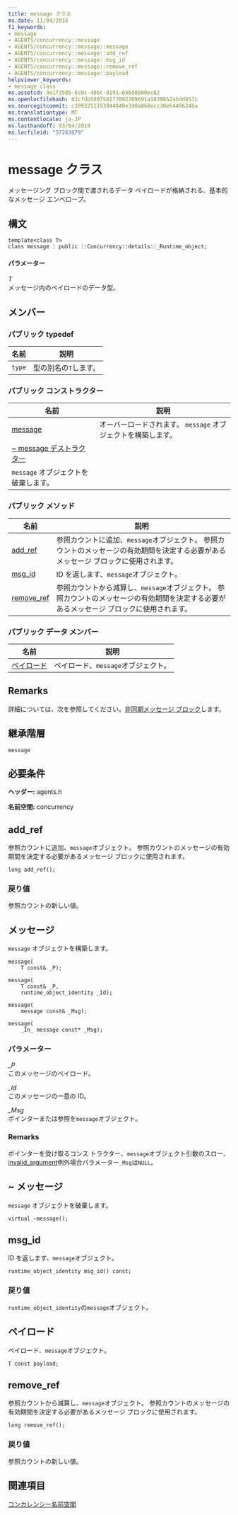 ```yaml
---
title: message クラス
ms.date: 11/04/2016
f1_keywords:
- message
- AGENTS/concurrency::message
- AGENTS/concurrency::message::message
- AGENTS/concurrency::message::add_ref
- AGENTS/concurrency::message::msg_id
- AGENTS/concurrency::message::remove_ref
- AGENTS/concurrency::message::payload
helpviewer_keywords:
- message class
ms.assetid: 3e1f3505-6c0c-486c-8191-666d0880ec62
ms.openlocfilehash: 83cfdb5807581f7092709691a1839052abdd657c
ms.sourcegitcommit: c3093251193944840e3d0a068ecc30e6449624ba
ms.translationtype: MT
ms.contentlocale: ja-JP
ms.lasthandoff: 03/04/2019
ms.locfileid: "57263079"
---
```

# <a name="message-class"></a>message クラス

メッセージング ブロック間で渡されるデータ ペイロードが格納される、基本的なメッセージ エンベロープ。

## <a name="syntax"></a>構文

```
template<class T>
class message : public ::Concurrency::details::_Runtime_object;
```

#### <a name="parameters"></a>パラメーター

*T*<br/>
メッセージ内のペイロードのデータ型。

## <a name="members"></a>メンバー

### <a name="public-typedefs"></a>パブリック typedef

|名前|説明|
|----------|-----------------|
|`type`|型の別名の`T`します。|

### <a name="public-constructors"></a>パブリック コンストラクター

|名前|説明|
|----------|-----------------|
|[message](#ctor)|オーバーロードされます。 `message` オブジェクトを構築します。|
|[~ message デストラクター](#dtor)|
  `message` オブジェクトを破棄します。|

### <a name="public-methods"></a>パブリック メソッド

|名前|説明|
|----------|-----------------|
|[add_ref](#add_ref)|参照カウントに追加、`message`オブジェクト。 参照カウントのメッセージの有効期間を決定する必要があるメッセージ ブロックに使用されます。|
|[msg_id](#msg_id)|ID を返します、`message`オブジェクト。|
|[remove_ref](#remove_ref)|参照カウントから減算し、`message`オブジェクト。 参照カウントのメッセージの有効期間を決定する必要があるメッセージ ブロックに使用されます。|

### <a name="public-data-members"></a>パブリック データ メンバー

|名前|説明|
|----------|-----------------|
|[ペイロード](#payload)|ペイロード、`message`オブジェクト。|

## <a name="remarks"></a>Remarks

詳細については、次を参照してください。[非同期メッセージ ブロック](../../../parallel/concrt/asynchronous-message-blocks.md)します。

## <a name="inheritance-hierarchy"></a>継承階層

`message`

## <a name="requirements"></a>必要条件

**ヘッダー:** agents.h

**名前空間:** concurrency

##  <a name="add_ref"></a> add_ref

参照カウントに追加、`message`オブジェクト。 参照カウントのメッセージの有効期間を決定する必要があるメッセージ ブロックに使用されます。

```
long add_ref();
```

### <a name="return-value"></a>戻り値

参照カウントの新しい値。

##  <a name="ctor"></a> メッセージ

`message` オブジェクトを構築します。

```
message(
    T const& _P);

message(
    T const& _P,
    runtime_object_identity _Id);

message(
    message const& _Msg);

message(
    _In_ message const* _Msg);
```

### <a name="parameters"></a>パラメーター

*_P*<br/>
このメッセージのペイロード。

*_Id*<br/>
このメッセージの一意の ID。

*_Msg*<br/>
ポインターまたは参照を`message`オブジェクト。

### <a name="remarks"></a>Remarks

ポインターを受け取るコンス トラクター、`message`オブジェクト引数のスロー、 [invalid_argument](../../../standard-library/invalid-argument-class.md)例外場合パラメーター`_Msg`は`NULL`。

##  <a name="dtor"></a> ~ メッセージ


  `message` オブジェクトを破棄します。

```
virtual ~message();
```

##  <a name="msg_id"></a> msg_id

ID を返します、`message`オブジェクト。

```
runtime_object_identity msg_id() const;
```

### <a name="return-value"></a>戻り値

`runtime_object_identity`の`message`オブジェクト。

##  <a name="payload"></a> ペイロード

ペイロード、`message`オブジェクト。

```
T const payload;
```

##  <a name="remove_ref"></a> remove_ref

参照カウントから減算し、`message`オブジェクト。 参照カウントのメッセージの有効期間を決定する必要があるメッセージ ブロックに使用されます。

```
long remove_ref();
```

### <a name="return-value"></a>戻り値

参照カウントの新しい値。

## <a name="see-also"></a>関連項目

[コンカレンシー名前空間](concurrency-namespace.md)
